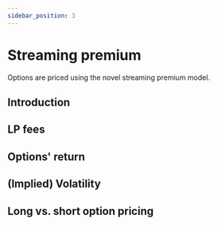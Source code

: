 ```yaml
---
sidebar_position: 3
---
```


# Streaming premium
Options are priced using the novel streaming premium model.

## Introduction

## LP fees

## Options' return

## (Implied) Volatility

## Long vs. short option pricing

